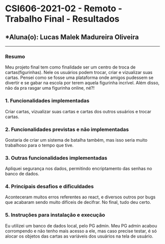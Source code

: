 # **CSI606-2021-02 - Remoto - Trabalho Final - Resultados**

## *Aluna(o): Lucas Malek Madureira Oliveira

--------------

<!-- Este documento tem como objetivo apresentar o projeto desenvolvido, considerando o que foi definido na proposta e o produto final. -->

### Resumo

  Meu projeto final tem como finalidade ser um centro de troca de cartas(figurinhas). Nele os usuários podem trocar, criar e vizualizar suas cartas.
  Pensei como se fosse uma plataforma onde amigos pudessem se divertir e se gabar na escola por terem aquela figurinha incrível. Além disso,
  não da pra rasgar uma figurinha online, né?!

### 1. Funcionalidades implementadas
Criar cartas, vizualizar suas cartas e cartas dos outros usuários e trocar cartas.
  
### 2. Funcionalidades previstas e não implementadas
Gostaria de criar um sistema de batalha também, mas isso seria muito trabalhoso para o tempo que tive.

### 3. Outras funcionalidades implementadas
Apliquei segurança nos dados, permitindo encriptamento das senhas no banco de dados.

### 4. Principais desafios e dificuldades
Aconteceram muitos erros referentes ao react, e diversos outros por bugs que acabaram sendo muito difíceis de decifrar. No final, tudo deu certo.

### 5. Instruções para instalação e execução
Eu utilizei um banco de dados local, pelo PG admin. Meu PG admin acabou corrompendo e não tenho mais acesso a ele, mas caso precise testar, é só alocar os objetos das cartas as variáveis dos usuários na tela de usuário.



